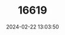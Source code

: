 ---
title: "16619"
category: "Peripatopsis clavigera"
draft: false
date: 2024-02-22 13:03:50
languages:
  English: ["Knysna Velvet Worm"]
---